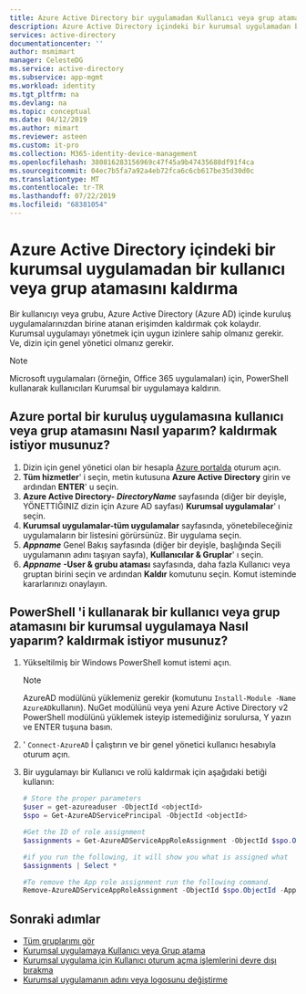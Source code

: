 ```yaml
---
title: Azure Active Directory bir uygulamadan Kullanıcı veya grup atamalarını kaldırma | Microsoft Docs
description: Azure Active Directory içindeki bir kurumsal uygulamadan bir kullanıcının veya grubun erişim atamasını kaldırma
services: active-directory
documentationcenter: ''
author: msmimart
manager: CelesteDG
ms.service: active-directory
ms.subservice: app-mgmt
ms.workload: identity
ms.tgt_pltfrm: na
ms.devlang: na
ms.topic: conceptual
ms.date: 04/12/2019
ms.author: mimart
ms.reviewer: asteen
ms.custom: it-pro
ms.collection: M365-identity-device-management
ms.openlocfilehash: 380816283156969c47f45a9b47435688df91f4ca
ms.sourcegitcommit: 04ec7b5fa7a92a4eb72fca6c6cb617be35d30d0c
ms.translationtype: MT
ms.contentlocale: tr-TR
ms.lasthandoff: 07/22/2019
ms.locfileid: "68381054"
---
```

# <a name="remove-a-user-or-group-assignment-from-an-enterprise-app-in-azure-active-directory"></a>Azure Active Directory içindeki bir kurumsal uygulamadan bir kullanıcı veya grup atamasını kaldırma

Bir kullanıcıyı veya grubu, Azure Active Directory (Azure AD) içinde kuruluş uygulamalarınızdan birine atanan erişimden kaldırmak çok kolaydır. Kurumsal uygulamayı yönetmek için uygun izinlere sahip olmanız gerekir. Ve, dizin için genel yönetici olmanız gerekir.

> [!NOTE]
> Microsoft uygulamaları (örneğin, Office 365 uygulamaları) için, PowerShell kullanarak kullanıcıları Kurumsal bir uygulamaya kaldırın.

## <a name="how-do-i-remove-a-user-or-group-assignment-to-an-enterprise-app-in-the-azure-portal"></a>Azure portal bir kuruluş uygulamasına kullanıcı veya grup atamasını Nasıl yaparım? kaldırmak istiyor musunuz?

1. Dizin için genel yönetici olan bir hesapla [Azure portalda](https://portal.azure.com) oturum açın.
1. **Tüm hizmetler**' i seçin, metin kutusuna **Azure Active Directory** girin ve ardından **ENTER**' u seçin.
1. **Azure Active Directory- *DirectoryName***  sayfasında (diğer bir deyişle, YÖNETTIĞINIZ dizin için Azure AD sayfası) **Kurumsal uygulamalar**' ı seçin.
1. **Kurumsal uygulamalar-tüm uygulamalar** sayfasında, yönetebileceğiniz uygulamaların bir listesini görürsünüz. Bir uygulama seçin.
1. ***Appname*** Genel Bakış sayfasında (diğer bir deyişle, başlığında Seçili uygulamanın adını taşıyan sayfa), **Kullanıcılar & Gruplar**' ı seçin.
1. ***Appname*** **-User & grubu ataması** sayfasında, daha fazla Kullanıcı veya gruptan birini seçin ve ardından **Kaldır** komutunu seçin. Komut isteminde kararlarınızı onaylayın.

## <a name="how-do-i-remove-a-user-or-group-assignment-to-an-enterprise-app-using-powershell"></a>PowerShell 'i kullanarak bir kullanıcı veya grup atamasını bir kurumsal uygulamaya Nasıl yaparım? kaldırmak istiyor musunuz?

1. Yükseltilmiş bir Windows PowerShell komut istemi açın.

   > [!NOTE]
   > AzureAD modülünü yüklemeniz gerekir (komutunu `Install-Module -Name AzureAD`kullanın). NuGet modülünü veya yeni Azure Active Directory v2 PowerShell modülünü yüklemek isteyip istemediğiniz sorulursa, Y yazın ve ENTER tuşuna basın.

1. ' `Connect-AzureAD` İ çalıştırın ve bir genel yönetici kullanıcı hesabıyla oturum açın.
1. Bir uygulamayı bir Kullanıcı ve rolü kaldırmak için aşağıdaki betiği kullanın:

    ```powershell
    # Store the proper parameters
    $user = get-azureaduser -ObjectId <objectId>
    $spo = Get-AzureADServicePrincipal -ObjectId <objectId>

    #Get the ID of role assignment 
    $assignments = Get-AzureADServiceAppRoleAssignment -ObjectId $spo.ObjectId | Where {$_.PrincipalDisplayName -eq $user.DisplayName}

    #if you run the following, it will show you what is assigned what
    $assignments | Select *

    #To remove the App role assignment run the following command.
    Remove-AzureADServiceAppRoleAssignment -ObjectId $spo.ObjectId -AppRoleAssignmentId $assignments[assignment #].ObjectId
    ```

## <a name="next-steps"></a>Sonraki adımlar

- [Tüm gruplarımı gör](../fundamentals/active-directory-groups-view-azure-portal.md)
- [Kurumsal uygulamaya Kullanıcı veya Grup atama](assign-user-or-group-access-portal.md)
- [Kurumsal uygulama için Kullanıcı oturum açma işlemlerini devre dışı bırakma](disable-user-sign-in-portal.md)
- [Kurumsal uygulamanın adını veya logosunu değiştirme](change-name-or-logo-portal.md)
